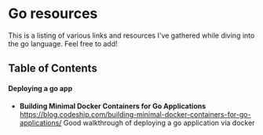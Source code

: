 # Go resources
This is a listing of various links and resources I've gathered while diving into the go language. Feel free to add!

## Table of Contents

#### Deploying a go app
- **Building Minimal Docker Containers for Go Applications**
  https://blog.codeship.com/building-minimal-docker-containers-for-go-applications/
  Good walkthrough of deploying a go application via docker
